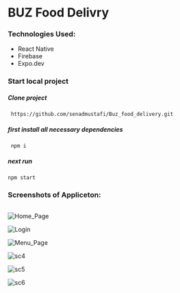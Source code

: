 # BUZ Food Delivry

### Technologies Used:
- React Native
- Firebase
-  Expo.dev





### Start local project

##### Clone project
```
 https://github.com/senadmustafi/Buz_food_delivery.git
```
##### first install all necessary dependencies
```
 npm i
```
##### next run
```
npm start
```


### Screenshots of Appliceton:

```
```

![Home_Page](https://i.im.ge/2022/09/27/1ytgD0.Sc1.jpg)

![Login](https://i.im.ge/2022/09/27/1ytz0J.sc2.jpg)

![Menu_Page](https://i.im.ge/2022/09/27/1yA2YS.sc3.jpg)

![sc4](https://i.im.ge/2022/09/27/1yAsyF.sc4.jpg)

![sc5](https://i.im.ge/2022/09/27/1yA5BD.sc5.jpg)

![sc6](https://i.im.ge/2022/09/27/1yAChm.sc6.jpg)
```
```
